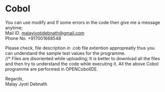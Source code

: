 # Cobol

You can use modify and If some errors in the code then give me a message anytime;                                                              
Mail ID. malayjyotidebnath@gmail.com                                                                
Phone No. +917001668548
                                                                                                                                  
                                                                                                                                  
Please check, file description in .cob file extention appropreatly thus you can understand the sample test values for the programme.                      
//* Files are disoriented while uploading; It is better to download all the files and then try to understand the code while executing it.
All the above Cobol programme are performed in OPENCobolIDE.                                                                             

Regards,                                                                                                                              
Malay Jyoti Debnath
